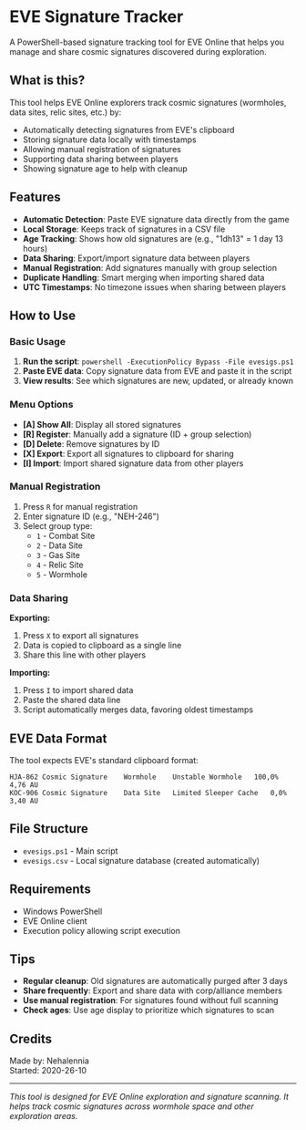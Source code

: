 # EVE Signature Tracker

A PowerShell-based signature tracking tool for EVE Online that helps you manage and share cosmic signatures discovered during exploration.

## What is this?

This tool helps EVE Online explorers track cosmic signatures (wormholes, data sites, relic sites, etc.) by:
- Automatically detecting signatures from EVE's clipboard
- Storing signature data locally with timestamps
- Allowing manual registration of signatures
- Supporting data sharing between players
- Showing signature age to help with cleanup

## Features

- **Automatic Detection**: Paste EVE signature data directly from the game
- **Local Storage**: Keeps track of signatures in a CSV file
- **Age Tracking**: Shows how old signatures are (e.g., "1dh13" = 1 day 13 hours)
- **Data Sharing**: Export/import signature data between players
- **Manual Registration**: Add signatures manually with group selection
- **Duplicate Handling**: Smart merging when importing shared data
- **UTC Timestamps**: No timezone issues when sharing between players

## How to Use

### Basic Usage

1. **Run the script**: `powershell -ExecutionPolicy Bypass -File evesigs.ps1`
2. **Paste EVE data**: Copy signature data from EVE and paste it in the script
3. **View results**: See which signatures are new, updated, or already known

### Menu Options

- **[A] Show All**: Display all stored signatures
- **[R] Register**: Manually add a signature (ID + group selection)
- **[D] Delete**: Remove signatures by ID
- **[X] Export**: Export all signatures to clipboard for sharing
- **[I] Import**: Import shared signature data from other players

### Manual Registration

1. Press `R` for manual registration
2. Enter signature ID (e.g., "NEH-246")
3. Select group type:
   - `1` - Combat Site
   - `2` - Data Site
   - `3` - Gas Site
   - `4` - Relic Site
   - `5` - Wormhole

### Data Sharing

**Exporting:**
1. Press `X` to export all signatures
2. Data is copied to clipboard as a single line
3. Share this line with other players

**Importing:**
1. Press `I` to import shared data
2. Paste the shared data line
3. Script automatically merges data, favoring oldest timestamps

## EVE Data Format

The tool expects EVE's standard clipboard format:
```
HJA-862	Cosmic Signature	Wormhole	Unstable Wormhole	100,0%	4,76 AU
KOC-906	Cosmic Signature	Data Site	Limited Sleeper Cache	0,0%	3,40 AU
```

## File Structure

- `evesigs.ps1` - Main script
- `evesigs.csv` - Local signature database (created automatically)

## Requirements

- Windows PowerShell
- EVE Online client
- Execution policy allowing script execution

## Tips

- **Regular cleanup**: Old signatures are automatically purged after 3 days
- **Share frequently**: Export and share data with corp/alliance members
- **Use manual registration**: For signatures found without full scanning
- **Check ages**: Use age display to prioritize which signatures to scan

## Credits

Made by: Nehalennia  
Started: 2020-26-10

---

*This tool is designed for EVE Online exploration and signature scanning. It helps track cosmic signatures across wormhole space and other exploration areas.* 